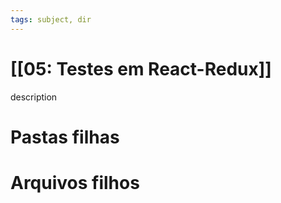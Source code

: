 ```yaml
---
tags: subject, dir
---
```


# [[05: Testes em React-Redux]]

description

# Pastas filhas



# Arquivos filhos


